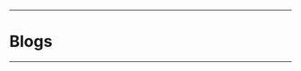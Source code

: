

___________________________________________________________________________________________________
# Blogs
___________________________________________________________________________________________________ 

